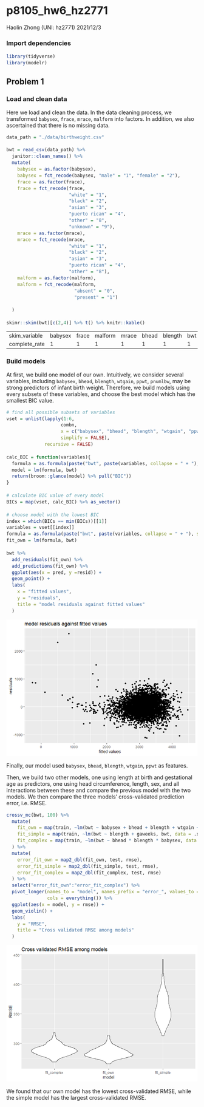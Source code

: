 p8105_hw6_hz2771
================
Haolin Zhong (UNI: hz2771)
2021/12/3

### Import dependencies

``` r
library(tidyverse)
library(modelr)
```

## Problem 1

### Load and clean data

Here we load and clean the data. In the data cleaning process, we
transformed `babysex`, `frace`, `mrace`, `malform` into factors. In
addition, we also ascertained that there is no missing data.

``` r
data_path = "./data/birthweight.csv"

bwt = read_csv(data_path) %>% 
  janitor::clean_names() %>% 
  mutate(
    babysex = as.factor(babysex),
    babysex = fct_recode(babysex, "male" = "1", "female" = "2"),
    frace = as.factor(frace),
    frace = fct_recode(frace,
                       "white" = "1", 
                       "black" = "2", 
                       "asian" = "3", 
                       "puerto rican" = "4",
                       "other" = "8",
                       "unknown" = "9"),
    mrace = as.factor(mrace),
    mrace = fct_recode(mrace,
                       "white" = "1", 
                       "black" = "2", 
                       "asian" = "3", 
                       "puerto rican" = "4",
                       "other" = "8"),
    malform = as.factor(malform),
    malform = fct_recode(malform,
                         "absent" = "0",
                         "present" = "1")
    
  )

skimr::skim(bwt)[c(2,4)] %>% t() %>% knitr::kable()
```

|               |         |       |         |       |       |         |     |       |         |         |          |         |        |        |         |         |       |      |        |        |
|:--------------|:--------|:------|:--------|:------|:------|:--------|:----|:------|:--------|:--------|:---------|:--------|:-------|:-------|:--------|:--------|:------|:-----|:-------|:-------|
| skim_variable | babysex | frace | malform | mrace | bhead | blength | bwt | delwt | fincome | gaweeks | menarche | mheight | momage | parity | pnumlbw | pnumsga | ppbmi | ppwt | smoken | wtgain |
| complete_rate | 1       | 1     | 1       | 1     | 1     | 1       | 1   | 1     | 1       | 1       | 1        | 1       | 1      | 1      | 1       | 1       | 1     | 1    | 1      | 1      |

### Build models

At first, we build one model of our own. Intuitively, we consider
several variables, including `babysex`, `bhead`, `blength`, `wtgain`,
`ppwt`, `pnumlbw`, may be strong predictors of infant birth weight.
Therefore, we build models using every subsets of these variables, and
choose the best model which has the smallest BIC value.

``` r
# find all possible subsets of variables
vset = unlist(lapply(1:6, 
                    combn, 
                    x = c("babysex", "bhead", "blength", "wtgain", "ppwt", "pnumlbw"), 
                    simplify = FALSE), 
              recursive = FALSE)

calc_BIC = function(variables){
  formula = as.formula(paste("bwt", paste(variables, collapse = " + "), sep = "~"))
  model = lm(formula, bwt)
  return(broom::glance(model) %>% pull("BIC"))
}

# calculate BIC value of every model
BICs = map(vset, calc_BIC) %>% as_vector()

# choose model with the lowest BIC
index = which(BICs == min(BICs))[[1]]
variables = vset[[index]]
formula = as.formula(paste("bwt", paste(variables, collapse = " + "), sep = "~"))
fit_own = lm(formula, bwt)

bwt %>% 
  add_residuals(fit_own) %>% 
  add_predictions(fit_own) %>% 
  ggplot(aes(x = pred, y =resid)) +
  geom_point() +
  labs(
    x = "fitted values",
    y = "residuals",
    title = "model residuals against fitted values"
  )
```

![](p8105_hw6_hz2771_files/figure-gfm/unnamed-chunk-3-1.png)<!-- -->

Finally, our model used `babysex`, `bhead`, `blength`, `wtgain`, `ppwt`
as features.

Then, we build two other models, one using length at birth and
gestational age as predictors, one using head circumference, length,
sex, and all interactions between these and compare the previous model
with the two models. We then compare the three models’ cross-validated
prediction error, i.e. RMSE.

``` r
crossv_mc(bwt, 100) %>% 
  mutate(
    fit_own = map(train, ~lm(bwt ~ babysex + bhead + blength + wtgain + ppwt, data = .x)),
    fit_simple = map(train, ~lm(bwt ~ blength + gaweeks, bwt, data = .x)),
    fit_complex = map(train, ~lm(bwt ~ bhead * blength * babysex, data = .x))
  ) %>% 
  mutate(
    error_fit_own = map2_dbl(fit_own, test, rmse),
    error_fit_simple = map2_dbl(fit_simple, test, rmse),
    error_fit_complex = map2_dbl(fit_complex, test, rmse)
  ) %>% 
  select("error_fit_own":"error_fit_complex") %>% 
  pivot_longer(names_to = "model", names_prefix = "error_", values_to = "rmse",
               cols = everything()) %>% 
  ggplot(aes(x = model, y = rmse)) +
  geom_violin() +
  labs(
    y = "RMSE",
    title = "Cross validated RMSE among models"
  )
```

![](p8105_hw6_hz2771_files/figure-gfm/unnamed-chunk-4-1.png)<!-- -->

We found that our own model has the lowest cross-validated RMSE, while
the simple model has the largest cross-validated RMSE.

